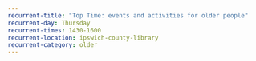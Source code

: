```yaml
---
recurrent-title: "Top Time: events and activities for older people"
recurrent-day: Thursday
recurrent-times: 1430-1600
recurrent-location: ipswich-county-library
recurrent-category: older
---
```

